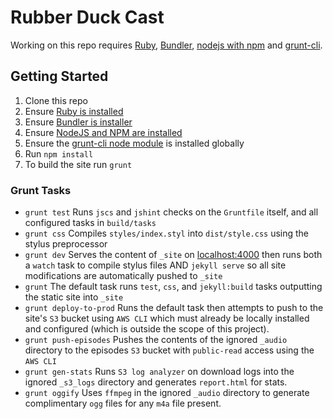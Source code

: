# Rubber Duck Cast

Working on this repo requires [Ruby](https://www.ruby-lang.org/en/documentation/installation/), [Bundler](http://bundler.io/), [nodejs with npm](https://github.com/joyent/node/wiki/Installing-Node.js-via-package-manager) and [grunt-cli](http://gruntjs.com/getting-started).


## Getting Started

 1. Clone this repo
 1. Ensure [Ruby is installed](https://www.ruby-lang.org/en/documentation/installation/)
 1. Ensure [Bundler is installer](http://bundler.io/)
 1. Ensure [NodeJS and NPM are installed](https://github.com/joyent/node/wiki/Installing-Node.js-via-package-manager)
 1. Ensure the [grunt-cli node module](http://gruntjs.com/getting-started) is installed globally
 1. Run `npm install`
 1. To build the site run `grunt`

### Grunt Tasks

 - `grunt test` Runs `jscs` and `jshint` checks on the `Gruntfile` itself, and all configured tasks in `build/tasks`
 - `grunt css` Compiles `styles/index.styl` into `dist/style.css` using the stylus preprocessor
 - `grunt dev` Serves the content of `_site` on [localhost:4000](http://localhost:4000) then runs both a `watch` task to compile stylus files AND `jekyll serve` so all site modifications are automatically pushed to `_site`
 - `grunt` The default task runs `test`, `css`, and `jekyll:build` tasks outputting the static site into `_site`
 - `grunt deploy-to-prod` Runs the default task then attempts to push to the site's `S3` bucket using `AWS CLI` which must already be locally installed and configured (which is outside the scope of this project).
 - `grunt push-episodes` Pushes the contents of the ignored `_audio` directory to the episodes `S3` bucket with `public-read` access using the `AWS CLI`
 - `grunt gen-stats` Runs `S3 log analyzer` on download logs into the ignored `_s3_logs` directory and generates `report.html` for stats.
 - `grunt oggify` Uses `ffmpeg` in the ignored `_audio` directory to generate complimentary `ogg` files for any `m4a` file present.